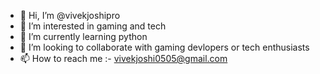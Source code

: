 - 👋 Hi, I’m @vivekjoshipro
- 👀 I’m interested in gaming and tech
- 🌱 I’m currently learning python
- 💞️ I’m looking to collaborate with gaming devlopers or tech enthusiasts
- 📫 How to reach me :- vivekjoshi0505@gmail.com

<!---
vivekjoshipro/vivekjoshipro is a ✨ special ✨ repository because its `README.md` (this file) appears on your GitHub profile.
You can click the Preview link to take a look at your changes.
--->
